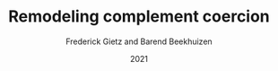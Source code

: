 ---
author: Frederick Gietz and Barend Beekhuizen
date: 2021
title: Remodeling complement coercion
category: proceedings
booktitle: Proceedings of the Society for Computation in Linguistics
pages: 158--170
---